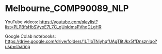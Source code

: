 # Melbourne_COMP90089_NLP

YouTube videos: https://youtube.com/playlist?list=PLPBfsHbSVyoE7L7C_gUnIdmsPVhqDLgHR

Google Colab notebooks: https://drive.google.com/drive/folders/1LTlbTNiyhqfUAgTlitJkx5ffDnsznlqo?usp=sharing
